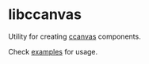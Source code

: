 # libccanvas

Utility for creating [ccanvas](https://github.com/Siriusmart/ccanvas/) components.

Check [examples](https://github.com/Siriusmart/libccanvas/tree/examples) for usage.
